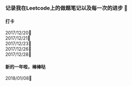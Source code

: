 ### 记录我在Leetcode上的做题笔记以及每一次的进步 :triangular_flag_on_post:
#### 打卡
2017/12/20:feet:<br>
2017/12/21:feet:<br>
2017/12/23:feet:<br>
2017/12/26:feet:<br>
2017/12/28:feet:<br>
#### 新的一年啦，棒棒哒
2018/01/08:feet:

